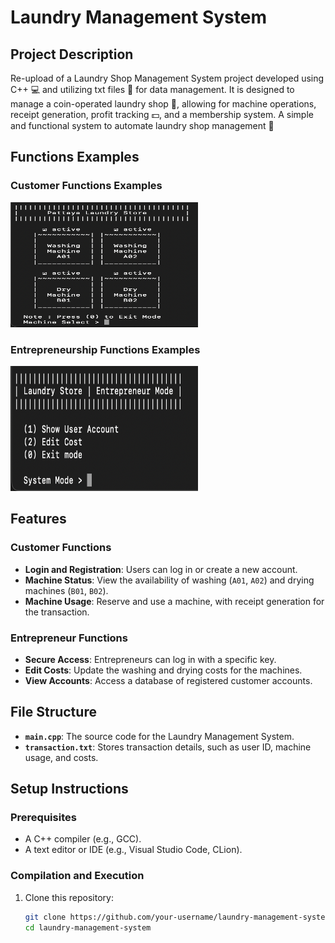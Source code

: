 # Laundry Management System

## Project Description
Re-upload of a Laundry Shop Management System project developed using C++ 💻 and utilizing txt files 📝 for data management. It is designed to manage a coin-operated laundry shop 🧺, allowing for machine operations, receipt generation, profit tracking 💵, and a membership system. A simple and functional system to automate laundry shop management 🚀

## Functions Examples

###  Customer Functions Examples
<img src="assets/image/users/function_select_machine.png" width="300" height="200" />


###  Entrepreneurship Functions Examples
<img src="assets/image/enterpreneur/function_entrepreneur.png" width="300" height="200" />

## Features

### Customer Functions
- **Login and Registration**: Users can log in or create a new account.
- **Machine Status**: View the availability of washing (`A01`, `A02`) and drying machines (`B01`, `B02`).
- **Machine Usage**: Reserve and use a machine, with receipt generation for the transaction.

### Entrepreneur Functions
- **Secure Access**: Entrepreneurs can log in with a specific key.
- **Edit Costs**: Update the washing and drying costs for the machines.
- **View Accounts**: Access a database of registered customer accounts.

## File Structure
- **`main.cpp`**: The source code for the Laundry Management System.
- **`transaction.txt`**: Stores transaction details, such as user ID, machine usage, and costs.

## Setup Instructions

### Prerequisites
- A C++ compiler (e.g., GCC).
- A text editor or IDE (e.g., Visual Studio Code, CLion).

### Compilation and Execution
1. Clone this repository:
   ```bash
   git clone https://github.com/your-username/laundry-management-system.git
   cd laundry-management-system